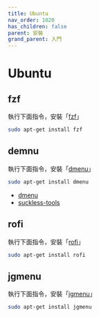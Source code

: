 ```yaml
---
title: Ubuntu
nav_order: 1020
has_children: false
parent: 安裝
grand_parent: 入門
---
```



# Ubuntu


## fzf

執行下面指令，安裝「[fzf](https://packages.ubuntu.com/jammy/fzf)」

``` sh
sudo apt-get install fzf
```


## demnu

執行下面指令，安裝「[dmenu](https://packages.ubuntu.com/jammy/dmenu)」

``` sh
sudo apt-get install dmenu
```

* [dmenu](https://packages.ubuntu.com/jammy/dmenu)
* [suckless-tools](https://packages.ubuntu.com/jammy/suckless-tools)


## rofi

執行下面指令，安裝「[rofi](https://packages.ubuntu.com/jammy/rofi)」

``` sh
sudo apt-get install rofi
```


## jgmenu

執行下面指令，安裝「[jgmenu](https://packages.ubuntu.com/jammy/jgmenu)」


``` sh
sudo apt-get install jgmenu
```
